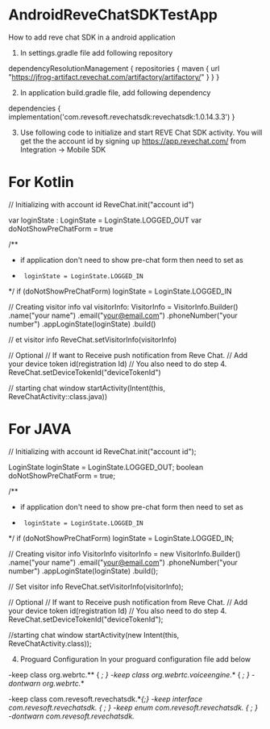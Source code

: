 # AndroidReveChatSDKTestApp
How to add reve chat SDK in a android application


1. In settings.gradle file add following repository

dependencyResolutionManagement {
  repositories {
    maven {
            url "https://jfrog-artifact.revechat.com/artifactory/artifactory/"
     }
    }
}
        
2.  In application build.gradle file, add following dependency 

   dependencies {
           implementation('com.revesoft.revechatsdk:revechatsdk:1.0.14.3.3')
   }
   
   
 
 3. Use following code to initialize and start REVE Chat SDK activity. You will get the the account id by signing up https://app.revechat.com/ from Integration -> Mobile SDK
   
   
For Kotlin
==========

// Initializing with account id
ReveChat.init("account id")


var loginState : LoginState = LoginState.LOGGED_OUT
var doNotShowPreChatForm = true 

/**
 * if application don't need to show pre-chat form then need to set as
 *      loginState = LoginState.LOGGED_IN
 */
if (doNotShowPreChatForm)
  loginState = LoginState.LOGGED_IN

// Creating visitor info
val visitorInfo: VisitorInfo = VisitorInfo.Builder()
	.name("your name")
	.email("your@email.com")
	.phoneNumber("your number")
        .appLoginState(loginState) 
	.build()

// et visitor info
ReveChat.setVisitorInfo(visitorInfo)

// Optional
// If want to Receive push notification from Reve Chat.
// Add your device token id(registration Id)
// You also need to do step 4.
ReveChat.setDeviceTokenId("deviceTokenId")

// starting chat window
startActivity(Intent(this, ReveChatActivity::class.java))


For JAVA
========

// Initializing with account id
ReveChat.init("account id");

LoginState loginState = LoginState.LOGGED_OUT;
boolean doNotShowPreChatForm = true;

/**
 * if application don't need to show pre-chat form then need to set as
 *      loginState = LoginState.LOGGED_IN
 */
if (doNotShowPreChatForm)
  loginState = LoginState.LOGGED_IN;

  
// Creating visitor info
VisitorInfo visitorInfo = new VisitorInfo.Builder()
	.name("your name")
	.email("your@email.com")
	.phoneNumber("your number")
        .appLoginState(loginState)
	.build();
 
// Set visitor info
ReveChat.setVisitorInfo(visitorInfo);
 
// Optional
// If want to Receive push notification from Reve Chat.
// Add your device token id(registration Id)
// You also need to do step 4.
ReveChat.setDeviceTokenId("deviceTokenId");
 
//starting chat window
startActivity(new Intent(this, ReveChatActivity.class));


4. Proguard Configuration
In your proguard configuration file add below

-keep class org.webrtc.** { *; }
-keep class org.webrtc.voiceengine.** { *; }
-dontwarn org.webrtc.**

-keep class com.revesoft.revechatsdk.**{*;}
-keep interface com.revesoft.revechatsdk.* { *; }
-keep enum com.revesoft.revechatsdk.* { *; }
-dontwarn com.revesoft.revechatsdk.**



